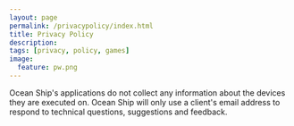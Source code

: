 ```yaml
---
layout: page
permalink: /privacypolicy/index.html
title: Privacy Policy
description:
tags: [privacy, policy, games]
image:
  feature: pw.png
---
```

Ocean Ship's applications do not collect any information about the devices they are executed on. Ocean Ship will only use a client's e­mail address to respond to technical questions, suggestions and feedback.
